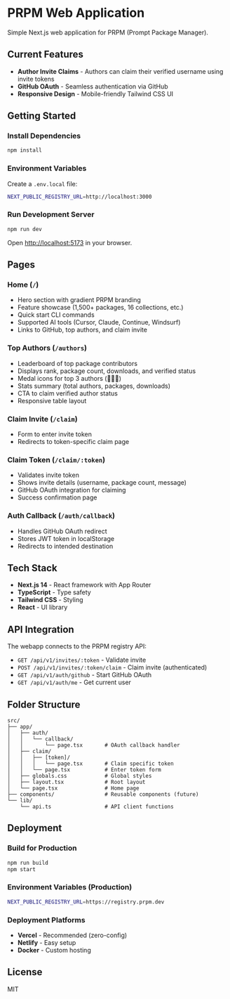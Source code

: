 # PRPM Web Application

Simple Next.js web application for PRPM (Prompt Package Manager).

## Current Features

- **Author Invite Claims** - Authors can claim their verified username using invite tokens
- **GitHub OAuth** - Seamless authentication via GitHub
- **Responsive Design** - Mobile-friendly Tailwind CSS UI

## Getting Started

### Install Dependencies

```bash
npm install
```

### Environment Variables

Create a `.env.local` file:

```bash
NEXT_PUBLIC_REGISTRY_URL=http://localhost:3000
```

### Run Development Server

```bash
npm run dev
```

Open [http://localhost:5173](http://localhost:5173) in your browser.

## Pages

### Home (`/`)
- Hero section with gradient PRPM branding
- Feature showcase (1,500+ packages, 16 collections, etc.)
- Quick start CLI commands
- Supported AI tools (Cursor, Claude, Continue, Windsurf)
- Links to GitHub, top authors, and claim invite

### Top Authors (`/authors`)
- Leaderboard of top package contributors
- Displays rank, package count, downloads, and verified status
- Medal icons for top 3 authors (🥇🥈🥉)
- Stats summary (total authors, packages, downloads)
- CTA to claim verified author status
- Responsive table layout

### Claim Invite (`/claim`)
- Form to enter invite token
- Redirects to token-specific claim page

### Claim Token (`/claim/:token`)
- Validates invite token
- Shows invite details (username, package count, message)
- GitHub OAuth integration for claiming
- Success confirmation page

### Auth Callback (`/auth/callback`)
- Handles GitHub OAuth redirect
- Stores JWT token in localStorage
- Redirects to intended destination

## Tech Stack

- **Next.js 14** - React framework with App Router
- **TypeScript** - Type safety
- **Tailwind CSS** - Styling
- **React** - UI library

## API Integration

The webapp connects to the PRPM registry API:

- `GET /api/v1/invites/:token` - Validate invite
- `POST /api/v1/invites/:token/claim` - Claim invite (authenticated)
- `GET /api/v1/auth/github` - Start GitHub OAuth
- `GET /api/v1/auth/me` - Get current user

## Folder Structure

```
src/
├── app/
│   ├── auth/
│   │   └── callback/
│   │       └── page.tsx       # OAuth callback handler
│   ├── claim/
│   │   ├── [token]/
│   │   │   └── page.tsx       # Claim specific token
│   │   └── page.tsx           # Enter token form
│   ├── globals.css            # Global styles
│   ├── layout.tsx             # Root layout
│   └── page.tsx               # Home page
├── components/                # Reusable components (future)
└── lib/
    └── api.ts                 # API client functions
```

## Deployment

### Build for Production

```bash
npm run build
npm start
```

### Environment Variables (Production)

```bash
NEXT_PUBLIC_REGISTRY_URL=https://registry.prpm.dev
```

### Deployment Platforms

- **Vercel** - Recommended (zero-config)
- **Netlify** - Easy setup
- **Docker** - Custom hosting

## License

MIT
